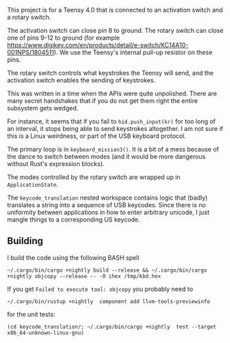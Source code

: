 This project is for a Teensy 4.0 that is connected to an activation switch and a rotary switch.

The activation switch can close pin 8 to ground.
The rotary switch can close one of pins 9-12 to ground (for example https://www.digikey.com/en/products/detail/e-switch/KC14A10-001NPS/1804511).
We use the Teensy's internal pull-up resistor on these pins.

The rotary switch controls what keystrokes the Teensy will send, and the activation switch enables the sending of keystrokes.

This was written in a time when the APIs were quite unpolished.  There are many secret handshakes that if you do not get them right the entire subsystem gets wedged.

For instance, it seems that if you fail to `hid.push_input(kr)` for too long of an interval, it stops being able to send keystrokes altogether.  I am not sure if this is a Linux weirdness, or part of the USB keyboard protocol.

The primary loop is in `keyboard_mission3()`.  It is a bit of a mess because of the dance to switch between modes (and it would be more dangerous without Rust's expression blocks).

The modes controlled by the rotary switch are wrapped up in `ApplicationState`.

The `keycode_translation` nested workspace contains logic that (badly) translates a string into a sequence of USB keycodes.  Since there is no uniformity between applications in how to enter arbitrary unicode, I just mangle things to a corresponding US keycode.

## Building

I build the code using the following BASH spell
```
~/.cargo/bin/cargo +nightly build --release && ~/.cargo/bin/cargo +nightly objcopy --release -- -O ihex /tmp/kbd.hex
````

If you get `Failed to execute tool: objcopy` you probably need to
```
~/.cargo/bin/rustup +nightly  component add llvm-tools-previewinfo
```

for the unit tests:
```
(cd keycode_translation/; ~/.cargo/bin/cargo +nightly  test --target x86_64-unknown-linux-gnu)
```